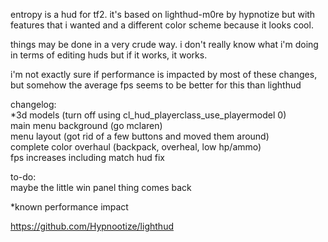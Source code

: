 entropy is a hud for tf2. it's based on lighthud-m0re by hypnotize but with features that i wanted and a different color scheme because it looks cool.

things may be done in a very crude way. i don't really know what i'm doing in terms of editing huds but if it works, it works.

i'm not exactly sure if performance is impacted by most of these changes, but somehow the average fps seems to be better for this than lighthud

changelog:  
*3d models (turn off using cl_hud_playerclass_use_playermodel 0)  
main menu background (go mclaren)  
menu layout (got rid of a few buttons and moved them around)  
complete color overhaul (backpack, overheal, low hp/ammo)  
fps increases including match hud fix  

to-do:  
maybe the little win panel thing comes back  

*known performance impact

https://github.com/Hypnootize/lighthud
